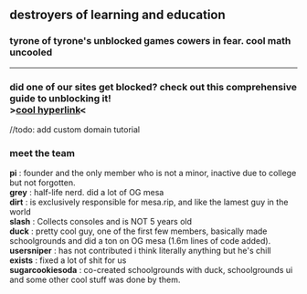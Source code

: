 ## destroyers of learning and education
### tyrone of tyrone's unblocked games cowers in fear. cool math uncooled
---
### did one of our sites get blocked? check out this comprehensive guide to unblocking it! <br> >[cool hyperlink](https://github.com/Bored-Entertainment/.github/blob/main/unblock.md)<
//todo: add custom domain tutorial
### meet the team
**pi** : founder and the only member who is not a minor, inactive due to college but not forgotten. <br>
**grey** : half-life nerd. did a lot of OG mesa <br>
**dirt** : is exclusively responsible for mesa.rip, and like the lamest guy in the world<br>
**slash** : Collects consoles and is NOT 5 years old <br>
**duck** : pretty cool guy, one of the first few members, basically made schoolgrounds and did a ton on OG mesa (1.6m lines of code added).<br>
**usersniper** : has not contributed i think literally anything but he's chill <br>
**exists** : fixed a lot of shit for us <br>
**sugarcookiesoda** : co-created schoolgrounds with duck, schoolgrounds ui and some other cool stuff was done by them.
